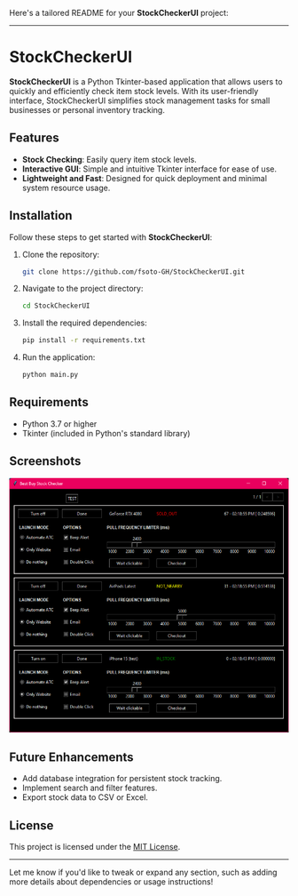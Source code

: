 Here's a tailored README for your **StockCheckerUI** project:

---

# StockCheckerUI

**StockCheckerUI** is a Python Tkinter-based application that allows users to quickly and efficiently check item stock levels. With its user-friendly interface, StockCheckerUI simplifies stock management tasks for small businesses or personal inventory tracking.

## Features

- **Stock Checking**: Easily query item stock levels.
- **Interactive GUI**: Simple and intuitive Tkinter interface for ease of use.
- **Lightweight and Fast**: Designed for quick deployment and minimal system resource usage.

## Installation

Follow these steps to get started with **StockCheckerUI**:

1. Clone the repository:
   ```bash
   git clone https://github.com/fsoto-GH/StockCheckerUI.git
   ```
2. Navigate to the project directory:
   ```bash
   cd StockCheckerUI
   ```
3. Install the required dependencies:
   ```bash
   pip install -r requirements.txt
   ```
4. Run the application:
   ```bash
   python main.py
   ```

## Requirements

- Python 3.7 or higher
- Tkinter (included in Python's standard library)

## Screenshots

![A screenshot of my item stock checker showcasing all the configurable settings and three items being polled.](stock_checker.png)

## Future Enhancements

- Add database integration for persistent stock tracking.
- Implement search and filter features.
- Export stock data to CSV or Excel.

## License

This project is licensed under the [MIT License](LICENSE).

---

Let me know if you'd like to tweak or expand any section, such as adding more details about dependencies or usage instructions!
